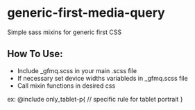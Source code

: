# generic-first-media-query
Simple sass mixins for generic first CSS

## How To Use:
- Include _gfmq.scss in your main .scss file
- If necessary set device widths variableds in _gfmq.scss file 
- Call mixin functions in desired css

ex: 
@include only_tablet-p{
    // specific rule for tablet portrait
}